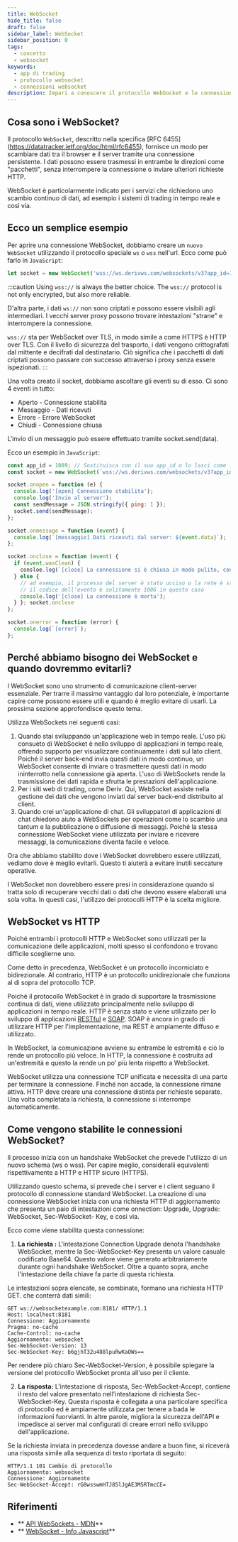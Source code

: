 ```yaml
---
title: WebSocket
hide_title: false
draft: false
sidebar_label: WebSocket
sidebar_position: 0
tags:
  - concetto
  - websocket
keywords:
  - app di trading
  - protocollo websocket
  - connessioni websocket
description: Impari a conoscere il protocollo WebSocket e le connessioni WebSocket, e come integrarli in modo da poter attivare lo scambio di dati sulla sua app di trading.
---
```


## Cosa sono i WebSocket?

Il protocollo `WebSocket`, descritto nella specifica [RFC 6455] (https://datatracker.ietf.org/doc/html/rfc6455), fornisce un modo per scambiare dati tra il browser e il server tramite una connessione persistente. I dati possono essere trasmessi in entrambe le direzioni come "pacchetti", senza interrompere la connessione o inviare ulteriori richieste HTTP.

WebSocket è particolarmente indicato per i servizi che richiedono uno scambio continuo di dati, ad esempio i sistemi di trading in tempo reale e così via.

## Ecco un semplice esempio

Per aprire una connessione WebSocket, dobbiamo creare un `nuovo WebSocket` utilizzando il protocollo speciale `ws` o `wss` nell'url. Ecco come può farlo in `JavaScript`:

```js
let socket = new WebSocket('wss://ws.derivws.com/websockets/v3?app_id=1089');
```

:::caution
Using `wss://` is always the better choice. The `wss://` protocol is not only encrypted, but also more reliable.

D'altra parte, i dati `ws://` non sono criptati e possono essere visibili agli intermediari. I vecchi server proxy possono trovare intestazioni "strane" e interrompere la connessione.

`wss://` sta per WebSocket over TLS, in modo simile a come HTTPS è HTTP over TLS. Con il livello di sicurezza del trasporto, i dati vengono crittografati dal mittente e decifrati dal destinatario. Ciò significa che i pacchetti di dati criptati possono passare con successo attraverso i proxy senza essere ispezionati.
:::

Una volta creato il socket, dobbiamo ascoltare gli eventi su di esso. Ci sono 4 eventi in tutto:

- Aperto - Connessione stabilita
- Messaggio - Dati ricevuti
- Errore - Errore WebSocket
- Chiudi - Connessione chiusa

L'invio di un messaggio può essere effettuato tramite socket.send(data).

Ecco un esempio in `JavaScript`:

```js showLineNumbers
const app_id = 1089; // Sostituisca con il suo app_id o lo lasci come 1089 per i test.
const socket = new WebSocket(`wss://ws.derivws.com/websockets/v3?app_id=${app_id}`);

socket.onopen = function (e) {
  console.log('[open] Connessione stabilita');
  console.log('Invio al server');
  const sendMessage = JSON.stringify({ ping: 1 });
  socket.send(sendMessage);
};

socket.onmessage = function (event) {
  console.log(`[messaggio] Dati ricevuti dal server: ${event.data}`);
};

socket.onclose = function (event) {
  if (event.wasClean) {
    consloe.log(`[close] La connessione si è chiusa in modo pulito, codice=${event.code} motivo=${event.reason}`);
  } else {
    // ad esempio, il processo del server è stato ucciso o la rete è stata interrotta
    // il codice dell'evento è solitamente 1006 in questo caso
    console.log('[close] La connessione è morta');
  } }; socket.onclose
};

socket.onerror = function (error) {
  console.log(`[error]`);
};
```

## Perché abbiamo bisogno dei WebSocket e quando dovremmo evitarli?

I WebSocket sono uno strumento di comunicazione client-server essenziale. Per trarre il massimo vantaggio dal loro potenziale, è importante capire come possono essere utili e quando è meglio evitare di usarli. La prossima sezione approfondisce questo tema.

Utilizza WebSockets nei seguenti casi:

1. Quando stai sviluppando un'applicazione web in tempo reale.
   L'uso più consueto di WebSocket è nello sviluppo di applicazioni in tempo reale, offrendo supporto per visualizzare continuamente i dati sul lato client. Poiché il server back-end invia questi dati in modo continuo, un WebSocket consente di inviare o trasmettere questi dati in modo ininterrotto nella connessione già aperta. L'uso di WebSockets rende la trasmissione dei dati rapida e sfrutta le prestazioni dell'applicazione.
2. Per i siti web di trading, come Deriv.
   Qui, WebSocket assiste nella gestione dei dati che vengono inviati dal server back-end distribuito al client.
3. ‍Quando crei un'applicazione di chat.
   Gli sviluppatori di applicazioni di chat chiedono aiuto a WebSockets per operazioni come lo scambio una tantum e la pubblicazione o diffusione di messaggi. Poiché la stessa connessione WebSocket viene utilizzata per inviare e ricevere messaggi, la comunicazione diventa facile e veloce.

Ora che abbiamo stabilito dove i WebSocket dovrebbero essere utilizzati, vediamo dove è meglio evitarli. Questo ti aiuterà a evitare inutili seccature operative.

I WebSocket non dovrebbero essere presi in considerazione quando si tratta solo di recuperare vecchi dati o dati che devono essere elaborati una sola volta. In questi casi, l'utilizzo dei protocolli HTTP è la scelta migliore.

## WebSocket vs HTTP

Poiché entrambi i protocolli HTTP e WebSocket sono utilizzati per la comunicazione delle applicazioni, molti spesso si confondono e trovano difficile sceglierne uno.

Come detto in precedenza, WebSocket è un protocollo incorniciato e bidirezionale. Al contrario, HTTP è un protocollo unidirezionale che funziona al di sopra del protocollo TCP.

Poiché il protocollo WebSocket è in grado di supportare la trasmissione continua di dati, viene utilizzato principalmente nello sviluppo di applicazioni in tempo reale. HTTP è senza stato e viene utilizzato per lo sviluppo di applicazioni [RESTful](https://de.wikipedia.org/wiki/Representational_State_Transfer) e [SOAP](https://de.wikipedia.org/wiki/SOAP). SOAP è ancora in grado di utilizzare HTTP per l'implementazione, ma REST è ampiamente diffuso e utilizzato.

In WebSocket, la comunicazione avviene su entrambe le estremità e ciò lo rende un protocollo più veloce. In HTTP, la connessione è costruita ad un'estremità e questo la rende un po' più lenta rispetto a WebSocket.

WebSocket utilizza una connessione TCP unificata e necessita di una parte per terminare la connessione. Finché non accade, la connessione rimane attiva. HTTP deve creare una connessione distinta per richieste separate. Una volta completata la richiesta, la connessione si interrompe automaticamente.

## Come vengono stabilite le connessioni WebSocket?

Il processo inizia con un handshake WebSocket che prevede l'utilizzo di un nuovo schema (ws o wss). Per capire meglio, consideralii equivalenti rispettivamente a HTTP e HTTP sicuro (HTTPS).

Utilizzando questo schema, si prevede che i server e i client seguano il protocollo di connessione standard WebSocket. La creazione di una connessione WebSocket inizia con una richiesta HTTP di aggiornamento che presenta un paio di intestazioni come onnection: Upgrade, Upgrade: WebSocket, Sec-WebSocket- Key, e così via.

Ecco come viene stabilita questa connessione:

1. **La richiesta :** L'intestazione Connection Upgrade denota l'handshake WebSocket, mentre la Sec-WebSocket-Key presenta un valore casuale codificato Base64. Questo valore viene generato arbitrariamente durante ogni handshake WebSocket. Oltre a quanto sopra, anche l'intestazione della chiave fa parte di questa richiesta.

Le intestazioni sopra elencate, se combinate, formano una richiesta HTTP GET. che conterrà dati simili:

```
GET ws://websocketexample.com:8181/ HTTP/1.1
Host: localhost:8181
Connessione: Aggiornamento
Pragma: no-cache
Cache-Control: no-cache
Aggiornamento: websocket
Sec-WebSocket-Version: 13
Sec-WebSocket-Key: b6gjhT32u488lpuRwKaOWs==
```

Per rendere più chiaro Sec-WebSocket-Version, è possibile spiegare la versione del protocollo WebSocket pronta all'uso per il cliente.

2. **La risposta:** L'intestazione di risposta, Sec-WebSocket-Accept, contiene il resto del valore presentato nell'intestazione di richiesta Sec-WebSocket-Key. Questa risposta è collegata a una particolare specifica di protocollo ed è ampiamente utilizzata per tenere a bada le informazioni fuorvianti. In altre parole, migliora la sicurezza dell'API e impedisce ai server mal configurati di creare errori nello sviluppo dell'applicazione.

Se la richiesta inviata in precedenza dovesse andare a buon fine, si riceverà una risposta simile alla sequenza di testo riportata di seguito:

```
HTTP/1.1 101 Cambio di protocollo
Aggiornamento: websocket
Connessione: Aggiornamento
Sec-WebSocket-Accept: rG8wsswmHTJ85lJgAE3M5RTmcCE=
```

## Riferimenti

- \*\* [API WebSockets - MDN](https://developer.mozilla.org/en-US/docs/Web/API/WebSocket)\*\*
- \*\* [WebSocket - Info Javascript](https://javascript.info/websocket)\*\*
